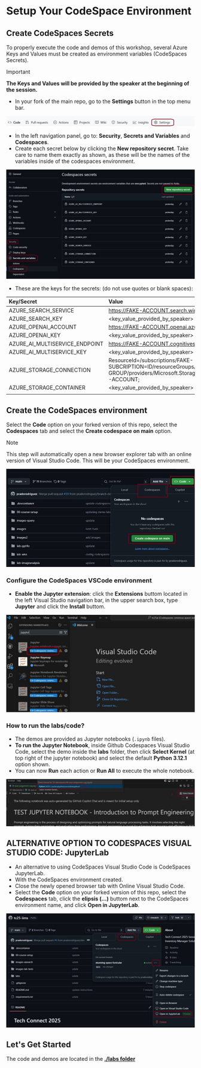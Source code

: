 # Setup Your CodeSpace Environment

## Create CodeSpaces Secrets

To properly execute the code and demos of this workshop, several Azure Keys and Values must be created as environment variables (CodeSpaces Secrets).

> [!IMPORTANT]
> **The Keys and Values will be provided by the speaker at the beginning of the session.**

* In your fork of the main repo, go to the **Settings** button in the top menu bar.

![Terminal](./images/cs5.jpg)

* In the left navigation panel, go to: **Security**, **Secrets and Variables** and **Codespaces**.
* Create each secret below by clicking the **New repository secret**.  Take care to name them exactly as shown, as these will be the names of the variables inside of the codespaces environment.

![Terminal](./images/cs2.jpg)

* These are the keys for the secrets: (do not use quotes or blank spaces):

| Key/Secret  | Value  |
| :--- | :--- |
| AZURE_SEARCH_SERVICE | https://FAKE-ACCOUNT.search.windows.net |
| AZURE_SEARCH_KEY | <key_value_provided_by_speaker> |
| AZURE_OPENAI_ACCOUNT | https://FAKE-ACCOUNT.openai.azure.com/ |
| AZURE_OPENAI_KEY | <key_value_provided_by_speaker> |
| AZURE_AI_MULTISERVICE_ENDPOINT | https://FAKE-ACCOUNT.cognitiveservices.azure.com/ |
| AZURE_AI_MULTISERVICE_KEY | <key_value_provided_by_speaker> |
| AZURE_STORAGE_CONNECTION | ResourceId=/subscriptions/FAKE-SUBCRIPTION=ID/resourceGroups/FAKE-RESOURCE-GROUP/providers/Microsoft.Storage/storageAccounts/FAKE-ACCOUNT; |
| AZURE_STORAGE_CONTAINER | <key_value_provided_by_speaker> |
| | |

## Create the CodeSpaces environment

Select the **Code** option on your forked version of this repo, select the **Codespaces** tab and select the **Create codespace on main** option.

> [!NOTE]
> This step will automatically open a new browser explorer tab with an online version of Visual Studio Code. This will be your CodeSpaces environment.

![Dialog showing buttons to create a codespace](./images/cs1.jpg)

### Configure the CodeSpaces VSCode environment

* **Enable the Jupyter extension**: click the **Extensions** buttom located in the left Visual Studio navigation bar, in the upper search box, type **Jupyter** and click the **Install** buttom.

![Jupyter](./images/jupyter.jpg)

### How to run the labs/code?

* The demos are provided as Jupyter notebooks (`.ipynb` files).
* **To run the Jupyter Notebook**, inside Github Codespaces Visual Studio Code, select the demo inside the **labs** folder, then click **Select Kernel** (at top right of the jupyter notebook) and select the default **Python 3.12.1** option shown.
* You can now **Run** each action or **Run All** to execute the whole notebook.

![VSC Python Kernel](./images/kernel.jpg)

## ALTERNATIVE OPTION TO CODESPACES VISUAL STUDIO CODE: JupyterLab

* An alternative to using CodeSpaces Visual Studio Code is CodeSpaces JupyterLab.
* With the CodeSpaces environment created.
* Close the newly opened browser tab with Online Visual Studio Code.
* Select the **Code** option on your forked version of this repo, select the **Codespaces** tab, click the **elipsis (...)** buttom next to the CodeSpaces environment name, and click **Open in JupyterLab**.

![JupyterLab](./images/cs6.jpg)

## Let's Get Started

The code and demos are located in the **[./labs folder](../labs/)**
